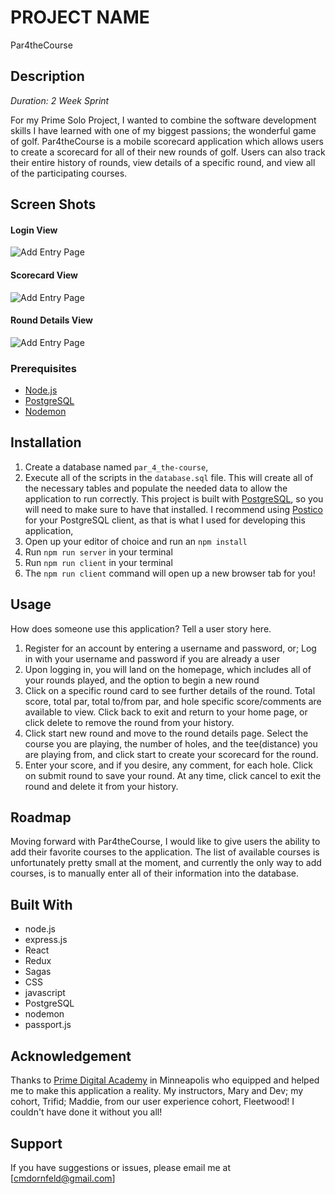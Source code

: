 # PROJECT NAME

Par4theCourse

## Description

_Duration: 2 Week Sprint_

For my Prime Solo Project, I wanted to combine the software development skills I have learned with one of my biggest passions; the wonderful game of golf.  Par4theCourse is a mobile scorecard application which allows users to create a scorecard for all of their new rounds of golf.  Users can also track their entire history of rounds, view details of a specific round, and view all of the participating courses.

## Screen Shots

#### Login View

![Add Entry Page](par4theCourse_screenshot_login.png)

#### Scorecard View

![Add Entry Page](par4theCourse_screenshot_scorecard.png)

#### Round Details View

![Add Entry Page](par4theCourse_screenshot_details.png)


### Prerequisites

- [Node.js](https://nodejs.org/en/)
- [PostgreSQL](https://www.postgresql.org/)
- [Nodemon](https://nodemon.io/)

## Installation

1. Create a database named `par_4_the-course`,
2. Execute all of the scripts in the `database.sql` file.  This will create all of the necessary tables and populate the needed data to allow the application to run correctly. This project is built with [PostgreSQL](https://www.postgresql.org/download/), so you will need to make sure to have that installed. I recommend using [Postico](https://eggerapps.at/postico/) for your PostgreSQL client, as that is what I used for developing this application, 
3. Open up your editor of choice and run an `npm install`
4. Run `npm run server` in your terminal
5. Run `npm run client` in your terminal
6. The `npm run client` command will open up a new browser tab for you!

## Usage
How does someone use this application? Tell a user story here.

1. Register for an account by entering a username and password, or; Log in with your username and password if you are already a user
2. Upon logging in, you will land on the homepage, which includes all of your rounds played, and the option to begin a new round
3. Click on a specific round card to see further details of the round.  Total score, total par, total to/from par, and hole specific score/comments are available to view.  Click back to exit and return to your home page, or click delete to remove the round from your history.
4. Click start new round and move to the round details page.  Select the course you are playing, the number of holes, and the tee(distance) you are playing from, and click start to create your scorecard for the round.
5. Enter your score, and if you desire, any comment, for each hole.  Click on submit round to save your round.  At any time, click cancel to exit the round and delete it from your history.

## Roadmap
Moving forward with Par4theCourse, I would like to give users the ability to add their favorite courses to the application.  The list of available courses is unfortunately pretty small at the moment, and currently the only way to add courses, is to manually enter all of their information into the database.

## Built With
- node.js
- express.js
- React
- Redux
- Sagas
- CSS
- javascript
- PostgreSQL
- nodemon
- passport.js

## Acknowledgement
Thanks to [Prime Digital Academy](www.primeacademy.io) in Minneapolis who equipped and helped me to make this application a reality. My instructors, Mary and Dev; my cohort, Trifid; Maddie, from our user experience cohort, Fleetwood! I couldn't have done it without you all!

## Support
If you have suggestions or issues, please email me at [cmdornfeld@gmail.com]